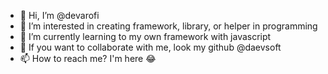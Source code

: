 - 👋 Hi, I’m @devarofi
- 👀 I’m interested in creating framework, library, or helper in programming
- 🌱 I’m currently learning to my own framework with javascript
- 💞️ If you want to collaborate with me, look my github @daevsoft
- 📫 How to reach me? I'm here 😂

<!---
devarofi/devarofi is a ✨ special ✨ repository because its `README.md` (this file) appears on your GitHub profile.
You can click the Preview link to take a look at your changes.
--->
